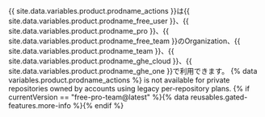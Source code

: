 {{ site.data.variables.product.prodname_actions }}は{{ site.data.variables.product.prodname_free_user }}、{{ site.data.variables.product.prodname_pro }}、{{ site.data.variables.product.prodname_free_team }}のOrganization、{{ site.data.variables.product.prodname_team }}、{{ site.data.variables.product.prodname_ghe_cloud }}、{{ site.data.variables.product.prodname_ghe_one }}で利用できます。 {% data variables.product.prodname_actions %} is not available for private repositories owned by accounts using legacy per-repository plans. {% if currentVersion == "free-pro-team@latest" %}{% data reusables.gated-features.more-info %}{% endif %}
